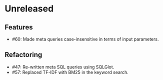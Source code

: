 # Unreleased

## Features

* #60: Made meta queries case-insensitive in terms of input parameters.

## Refactoring

* #47: Re-written meta SQL queries using SQLGlot.
* #57: Replaced TF-IDF with BM25 in the keyword search.

